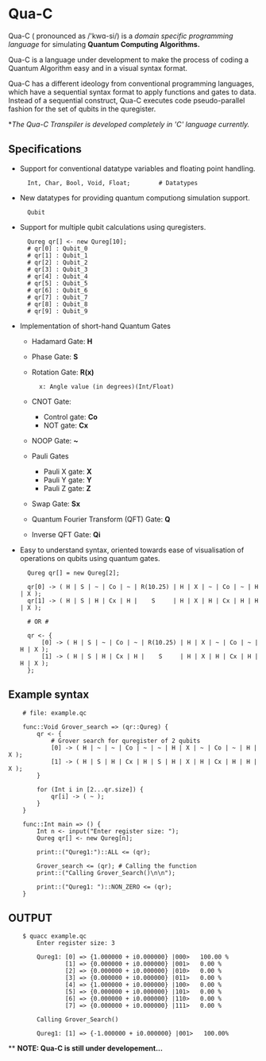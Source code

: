# Qua-C 
Qua-C ( pronounced as /'kwɑ-si/) is a *domain specific programming language* for simulating **Quantum Computing Algorithms.**

Qua-C is a language under development to make the process of coding a Quantum Algorithm easy and in a visual syntax format.

Qua-C has a different ideology from conventional programming languages, which have a sequential syntax format to apply functions and gates to data. Instead of a sequential construct, Qua-C executes code pseudo-parallel fashion for the set of qubits in the quregister.

**The Qua-C Transpiler is developed completely in 'C' language currently.*

## Specifications
- Support for conventional datatype variables and floating  point handling.

        Int, Char, Bool, Void, Float;        # Datatypes

- New datatypes for providing quantum computiong simulation support.

        Qubit

- Support for multiple qubit calculations using quregisters.

        Qureg qr[] <- new Qureg[10];
        # qr[0] : Qubit_0
        # qr[1] : Qubit_1
        # qr[2] : Qubit_2
        # qr[3] : Qubit_3
        # qr[4] : Qubit_4
        # qr[5] : Qubit_5
        # qr[6] : Qubit_6
        # qr[7] : Qubit_7
        # qr[8] : Qubit_8
        # qr[9] : Qubit_9

- Implementation of short-hand Quantum Gates

    - Hadamard Gate: **H**
    - Phase Gate: **S**
    - Rotation Gate: **R(x)**
    
            x: Angle value (in degrees)(Int/Float)
    - CNOT Gate:
        - Control gate: **Co**
        - NOT gate: **Cx**
    - NOOP Gate: **~**
    - Pauli Gates
        - Pauli X gate: **X**
        - Pauli Y gate: **Y**
        - Pauli Z gate: **Z**
    - Swap Gate: **Sx**
    - Quantum Fourier Transform (QFT) Gate: **Q**
    - Inverse QFT Gate: **Qi**

- Easy to understand syntax, oriented towards ease of visualisation of operations on qubits using quantum gates.

        Qureg qr[] = new Qureg[2];

        qr[0] -> ( H | S | ~ | Co | ~ | R(10.25) | H | X | ~ | Co | ~ | H | X );
		qr[1] -> ( H | S | H | Cx | H |    S     | H | X | H | Cx | H | H | X );

        # OR #

        qr <- {
            [0] -> ( H | S | ~ | Co | ~ | R(10.25) | H | X | ~ | Co | ~ | H | X );
		    [1] -> ( H | S | H | Cx | H |    S     | H | X | H | Cx | H | H | X );
        };

## Example syntax

        # file: example.qc

        func::Void Grover_search => (qr::Qureg) {
            qr <- {
                # Grover search for quregister of 2 qubits
                [0] -> ( H | ~ | ~ | Co | ~ | ~ | H | X | ~ | Co | ~ | H | X );
                [1] -> ( H | S | H | Cx | H | S | H | X | H | Cx | H | H | X );
            }

            for (Int i in [2...qr.size]) {
                qr[i] -> ( ~ );
            }
        }

        func::Int main => () {
            Int n <- input("Enter register size: ");
            Qureg qr[] <- new Qureg[n];

            print::("Qureg1:")::ALL <= (qr);

            Grover_search <= (qr); # Calling the function
            print::("Calling Grover_Search()\n\n");

            print::("Qureg1: ")::NON_ZERO <= (qr);
        }

## OUTPUT
        $ quacc example.qc
            Enter register size: 3

            Qureg1: [0] => {1.000000 + i0.000000} |000>   100.00 %
                    [1] => {0.000000 + i0.000000} |001>   0.00 %
                    [2] => {0.000000 + i0.000000} |010>   0.00 %
                    [3] => {0.000000 + i0.000000} |011>   0.00 %
                    [4] => {1.000000 + i0.000000} |100>   0.00 %
                    [5] => {0.000000 + i0.000000} |101>   0.00 %
                    [6] => {0.000000 + i0.000000} |110>   0.00 %
                    [7] => {0.000000 + i0.000000} |111>   0.00 %

            Calling Grover_Search()

            Qureg1: [1] => {-1.000000 + i0.000000} |001>   100.00%

** **NOTE: Qua-C is still under developement...**
